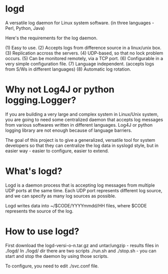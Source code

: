 logd
====

A versatile log daemon for Linux system software. (in three languages - Perl, Python, Java)

Here's the requirements for the log daemon.

(1) Easy to use.
(2) Accepts logs from difference source in a linux/unix box.
(3) Replication accross the servers.
(4) UDP-based, so that no lock problem occurs.
(5) Can be monitored remotely, via a TCP port.
(6) Configurable in a very simple configuration file. 
(7) Language independent. (accepts logs from S/Ws in different languages)
(8) Automatic log rotation.

Why not Log4J or python logging.Logger?
=======================================

If you are building a very large and complex system in Linux/Unix system, you are going to 
need some centralized daemon that accepts log messages from various softwares written in
different languages. Log4J or python logging library are not enough because of language
barriers.

The goal of this project is to give a generalized, versatile tool for system developers
so that they can centralize the log data in syslogd style, but in easier way - easier
to configure, easier to extend.

What's logd?
============

Logd is a daemon process that is accepting log messages from multiple UDP ports at the
same time. Each UDP port represents different log source, and we can specify as many 
log sources as possible.

Logd writes data into ~/$CODE/YYYYmmdd/HH files, where $CODE represents the source of
the log.


How to use logd?
================

First download the logd-versi-o-n.tar.gz and untar/ungzip - results files in ./logd/
In ./logd/ dir there are two scripts ./run.sh and ./stop.sh - you can start and stop
the daemon by using those scripts.

To configure, you need to edit ./svc.conf file. 

